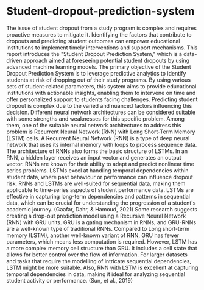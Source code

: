 # Student-dropout-prediction-system
The issue of student dropout from a study program is complex and requires proactive measures to mitigate
it. Identifying the factors that contribute to dropouts and predicting student outcomes can empower
educational institutions to implement timely interventions and support mechanisms. This report introduces
the "Student Dropout Prediction System," which is a data-driven approach aimed at foreseeing potential
student dropouts by using advanced machine learning models.
The primary objective of the Student Dropout Prediction System is to leverage predictive analytics to
identify students at risk of dropping out of their study programs. By using various sets of student-related
parameters, this system aims to provide educational institutions with actionable insights, enabling them to
intervene on time and offer personalized support to students facing challenges.
Predicting student dropout is complex due to the varied and nuanced factors influencing this decision.
Different neural network architectures can be considered suitable with some strengths and weaknesses for
this specific problem. Among them, one of the suitable neural network architectures to address this problem
is Recurrent Neural Network (RNN) with Long Short-Term Memory (LSTM) cells. A Recurrent Neural
Network (RNN) is a type of deep neural network that uses its internal memory with loops to process
sequence data. The architecture of RNNs also forms the basic structure of LSTMs. In an RNN, a hidden
layer receives an input vector and generates an output vector. RNNs are known for their ability to adapt and
predict nonlinear time series problems. LSTMs excel at handling temporal dependencies within student
data, where past behaviour or performance can influence dropout risk. RNNs and LSTMs are well-suited
for sequential data, making them applicable to time-series aspects of student performance data. LSTMs are
effective in capturing long-term dependencies and patterns in sequential data, which can be crucial for
understanding the progression of a student's academic journey. (Gaafar, Dahr, & Hamoud, 2021)
Some research suggests creating a drop-out prediction model using a Recursive Neural Network (RNN)
with GRU units. GRU is a gating mechanism in RNNs, and GRU-RNNs are a well-known type of
traditional RNNs. Compared to Long short-term memory (LSTM), another well-known variant of RNN,
GRU has fewer parameters, which means less computation is required. However, LSTM has a more
complex memory cell structure than GRU. It includes a cell state that allows for better control over the flow
of information. For larger datasets and tasks that require the modelling of intricate sequential dependencies,
LSTM might be more suitable. Also, RNN with LSTM is excellent at capturing temporal dependencies in
data, making it ideal for analyzing sequential student activity or performance. (Sun, et al., 2019)
